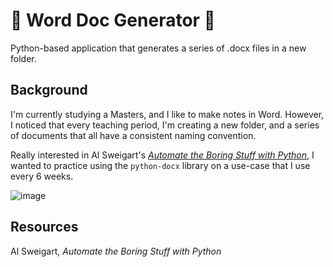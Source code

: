 # :open_file_folder: Word Doc Generator :open_file_folder:
Python-based application that generates a series of .docx files in a new folder.

## Background
I'm currently studying a Masters, and I like to make notes in Word. However, I noticed that every teaching period, I'm creating a new folder, and a series of documents that all have a consistent naming convention.

Really interested in Al Sweigart's [*Automate the Boring Stuff with Python*](https://automatetheboringstuff.com/2e/chapter15/), I wanted to practice using the `python-docx` library on a use-case that I use every 6 weeks.

![image](https://cdn.setapp.com/blog/images/microsoft-word-for-free-on-mac-1920-646.png)

## Resources
Al Sweigart, *Automate the Boring Stuff with Python*
